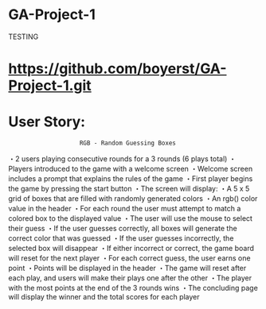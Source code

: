 # GA-Project-1
TESTING

# https://github.com/boyerst/GA-Project-1.git



# User Story: 
					
						RGB - Random Guessing Boxes

・2 users playing consecutive rounds for a 3 rounds (6 plays total)
・Players introduced to the game with a welcome screen
	・Welcome screen includes a prompt that explains the rules of the game
・First player begins the game by pressing the start button
・The screen will display:
	・A 5 x 5 grid of boxes that are filled with randomly generated colors
	・An rgb() color value in the header
		・For each round the user must attempt to match a colored box to the displayed value
・The user will use the mouse to select their guess
・If the user guesses correctly, all boxes will generate the correct color that was guessed
・If the user guesses incorrectly, the selected box will disappear
	・If either incorrect or correct, the game board will reset for the next player
・For each correct guess, the user earns one point
	・Points will be displayed in the header
・The game will reset after each play, and users will make their plays one after the other
・The player with the most points at the end of the 3 rounds wins
・The concluding page will display the winner and the total scores for each player





















